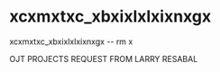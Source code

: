# xcxmxtxc_xbxixlxlxixnxgx
xcxmxtxc_xbxixlxlxixnxgx -- rm x

OJT PROJECTS REQUEST FROM LARRY RESABAL
